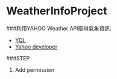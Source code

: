 WeatherInfoProject  
===================
###利用YAHOO Weather API取得氣象資訊:
* [YQL](https://developer.yahoo.com/weather/documentation.html) 
* [Yahoo developer](https://developer.yahoo.com/weather/)

###STEP

1. Add permission
